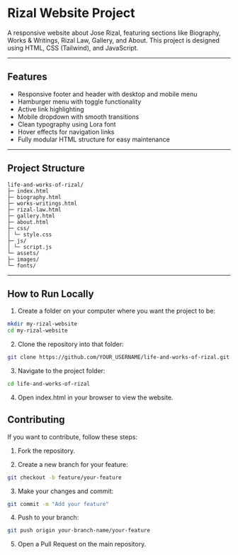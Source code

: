 # Rizal Website Project

A responsive website about Jose Rizal, featuring sections like Biography, Works & Writings, Rizal Law, Gallery, and About. This project is designed using HTML, CSS (Tailwind), and JavaScript.

---

## Features

- Responsive footer and header with desktop and mobile menu
- Hamburger menu with toggle functionality
- Active link highlighting
- Mobile dropdown with smooth transitions
- Clean typography using Lora font
- Hover effects for navigation links
- Fully modular HTML structure for easy maintenance

---

## Project Structure
```plaintext
life-and-works-of-rizal/
├─ index.html
├─ biography.html
├─ works-writings.html
├─ rizal-law.html
├─ gallery.html
├─ about.html
├─ css/
│ └─ style.css
├─ js/
│ └─ script.js
└─ assets/
├─ images/
└─ fonts/
```
---

## How to Run Locally

1. Create a folder on your computer where you want the project to be:
```bash
mkdir my-rizal-website
cd my-rizal-website
```

2. Clone the repository into that folder:
 ```bash
git clone https://github.com/YOUR_USERNAME/life-and-works-of-rizal.git
```

3. Navigate to the project folder:
```bash
cd life-and-works-of-rizal
```

4. Open index.html in your browser to view the website.

## Contributing

If you want to contribute, follow these steps:

1. Fork the repository.

2. Create a new branch for your feature:
```bash
git checkout -b feature/your-feature
```

3. Make your changes and commit:
```bash
git commit -m "Add your feature"
```

4. Push to your branch:
```bash
git push origin your-branch-name/your-feature
```

5. Open a Pull Request on the main repository.

